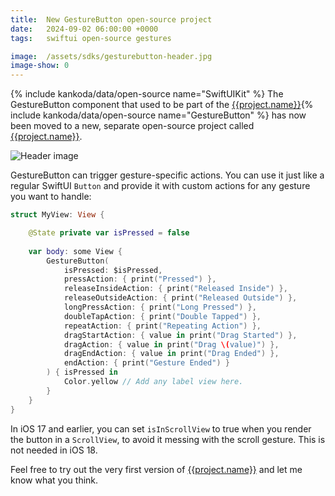 ```yaml
---
title:  New GestureButton open-source project
date:   2024-09-02 06:00:00 +0000
tags:   swiftui open-source gestures

image:  /assets/sdks/gesturebutton-header.jpg
image-show: 0
---
```


{% include kankoda/data/open-source name="SwiftUIKit" %}
The GestureButton component that used to be part of the [{{project.name}}]({{project.url}}){% include kankoda/data/open-source name="GestureButton" %} has now been moved to a new, separate open-source project called [{{project.name}}]({{project.url}}).

![Header image]({{page.image}})

GestureButton can trigger gesture-specific actions. You can use it just like a regular SwiftUI `Button` and provide it with custom actions for any gesture you want to handle:

```swift
struct MyView: View {

    @State private var isPressed = false
    
    var body: some View {
        GestureButton(
            isPressed: $isPressed,
            pressAction: { print("Pressed") },
            releaseInsideAction: { print("Released Inside") },
            releaseOutsideAction: { print("Released Outside") },
            longPressAction: { print("Long Pressed") },
            doubleTapAction: { print("Double Tapped") },
            repeatAction: { print("Repeating Action") },
            dragStartAction: { value in print("Drag Started") },
            dragAction: { value in print("Drag \(value)") },
            dragEndAction: { value in print("Drag Ended") },
            endAction: { print("Gesture Ended") }
        ) { isPressed in
            Color.yellow // Add any label view here.
        }
    }
}
```

In iOS 17 and earlier, you can set `isInScrollView` to true when you render the button in a `ScrollView`, to avoid it messing with the scroll gesture. This is not needed in iOS 18.

Feel free to try out the very first version of [{{project.name}}]({{project.url}}) and let me know what you think.